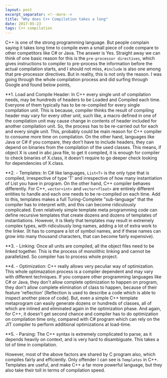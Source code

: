 ```yaml
---
layout: post
excerpt_separator: <!--more-->
title: "Why does C++ Compilation takes a long"
date: 2017-05-23
tags: C++ compilation
---
```


C++ is one of the strong programming language. But people complain saying it takes long time to compile even a small piece of code compare to other competitors like C# or Java. The answer is Yes.<!--more--> 
Straight away we can think of one basic reason for this is the `pre-processor directives`, which gives instructions to compiler to pre-process the information before the actual compilation starts, and I should not miss, `#include` is also one among that pre-processor directives. But in reality, this is not only the reason. I was going through the whole compilation process and did surfing through Google and found below points,

**1. Load and Compile Header: 
In C++ every single unit of compilation needs, may be hundreds of headers to be Loaded and Compiled each time. Everyone of them typically has to be re-compiled for every single compilation unit. This is because, compiler thinks the result of compiling header may vary for every other unit, such like, a macro defined in one of the compilation unit may cause change in contents of header included for another compilation unit. So, the process has to be re-carried out for each and every single unit. This, probably could be main reason for C++ compiler to consume more time on compilation.
On the other hand, languages like Java or C# if you compare, they don't have to include headers, they can depend on binaries from the compilation of the used classes. This means, if object X is used in abc.java file, to get it compiled, it is enough for compiler to check binaries of X.class, it doesn't require to go deeper check looking for dependencies of X.class.

**2. - Templates: 
In C# like languages, `List<T>` is the only type that is compiled, irrespective of type 'T' and irrespective of how many instantiation of List you have in program. On the other hand, C++ compiler behaves differently. For C++, `vector<int>` and `vector<float>` are entirely different entities to handle and each one needs to be re-compiled on each time.
Add to this, templates makes a full Turing-Complete "sub-language" that the compiler has to interpret with, and this can become ridiculously complicated. Even relatively simple template meta programming code can define recursive templates that create dozens and dozens of templates of instantiations. However, it is likely that templates may result in extremely complex types, with ridiculously long names, adding a lot of extra work to the linker. (It has to compare a lot of symbol names, and if these names can grow into many thousand characters, that can become fairly expensive).

**3. - Linking: 
Once all units are compiled, all the object files need to be linked together. This is the process of monolithic linking and cannot be parallelized. So compiler has to process whole project.

**4. - Optimization: 
C++ really allows very peculiar way of optimization. This whole optimazation process is a compiler dependent and may vary with different techniques. If you compare other programming languages like C# or Java, they don't allow complete optimization to happen on program, they don't allow complete elimination of class to happen, because of their feature 'reflection' [Reflection is used to describe a code which is able to inspect another piece of code]. But, even a simple C++ template metaprogram can easily generate dozens or hundreds of classes, all of which are inlined and eliminated again in the optimization phase. And again, for C++, it doesn't get second chance and compiler has to do optimization on compilation time only, compared with C# program which can rely on the JIT compiler to perform additional optimizations at load-time.

**5. - Parsing: 
The C++ syntax is extremely complicated to parse, as it depends heavily on context, and is very hard to disambiguate. This takes a lot of time in compilation.

However, most of the above factors are shared by C program also, which compiles fairly and efficiently. Only offender I can see is `Templates` in C++. Templates are useful, and make C++ a far more powerful language, but they also take their toll in terms of compilation speed.